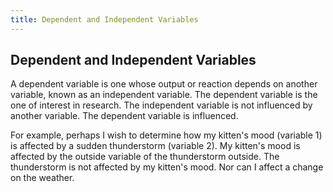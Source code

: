 ```yaml
---
title: Dependent and Independent Variables
---
```

## Dependent and Independent Variables

A dependent variable is one whose output or reaction depends on another variable, known as an independent variable. 
The dependent variable is the one of interest in research. 
The independent variable is not influenced by another variable.
The dependent variable is influenced.

For example, perhaps I wish to determine how my kitten's mood (variable 1) is affected by a sudden thunderstorm (variable 2). My kitten's mood is affected by the outside variable of the thunderstorm outside. The thunderstorm is not affected by my kitten's mood. Nor can I affect a change on the weather.



